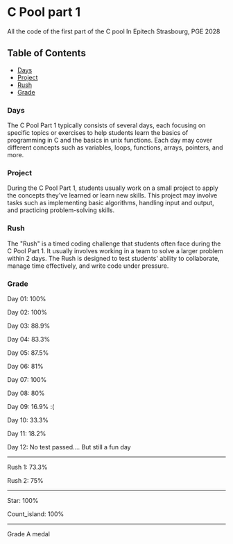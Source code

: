 # C Pool part 1

All the code of the first part of the C pool
In Epitech Strasbourg, PGE 2028

## Table of Contents

- [Days](#days)
- [Project](#project)
- [Rush](#rush)
- [Grade](#grade)

### Days

The C Pool Part 1 typically consists of several days, each focusing on specific topics or exercises to help students learn the basics of programming in C and the basics in unix functions. Each day may cover different concepts such as variables, loops, functions, arrays, pointers, and more.

### Project

During the C Pool Part 1, students usually work on a small project to apply the concepts they've learned or learn new skills. This project may involve tasks such as implementing basic algorithms, handling input and output, and practicing problem-solving skills.

### Rush

The "Rush" is a timed coding challenge that students often face during the C Pool Part 1. It usually involves working in a team to solve a larger problem within 2 days. The Rush is designed to test students' ability to collaborate, manage time effectively, and write code under pressure.

### Grade

Day 01: 100%

Day 02: 100%

Day 03: 88.9%

Day 04: 83.3%

Day 05: 87.5%

Day 06: 81%

Day 07: 100%

Day 08: 80%

Day 09: 16.9% :(

Day 10: 33.3%

Day 11: 18.2%

Day 12: No test passed.... But still a fun day

---------------------------------------------

Rush 1: 73.3%

Rush 2: 75%

---------------------------------------------

Star: 100%

Count_island: 100%

---------------------------------------------

Grade A medal
